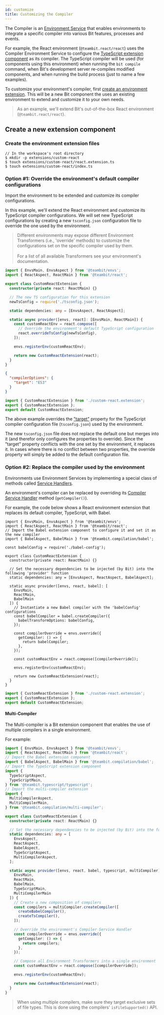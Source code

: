 ```yaml
---
id: customize
title: Customizing the Compiler
---
```


The Compiler is an [Environment Service](/environments/environment-services) that enables environments to integrate a specific compiler into various Bit features, processes and events.

For example, the React environment (`@teambit.react/react`) uses the Compiler Environment Service to configure the [TypeScript extension component](/compiling/typescript) as its compiler. The TypeScript compiler will be used (for components using this environment) when running the `bit compile` command, when Bit's development server re-compiles modified components, and when running the build process (just to name a few examples).

To customize your environment's compiler, first [create an environment extension](/environments/build-environment). This will be a new Bit component the uses an existing environment to extend and customize it to your own needs.

> As an example, we'll extend Bit's out-of-the-box React environment (`@teambit.react/react`).

## Create a new extension component

### Create the environment extension files

```shell
// In the workspace's root directory
$ mkdir -p extensions/custom-react
$ touch extensions/custom-react/react.extension.ts
$ touch extensions/custom-react/index.ts
```

### Option #1: Override the environment's default compiler configurations

Import the environment to be extended and customize its compiler configurations.

In this example, we'll extend the React environment and customize its TypeScript compiler configurations. We will set new TypeScript configurations by creating a new `tsconfig.json` configuration file to override the one used by the environment.

> Different environments may expose different Environment Transformers (i.e., 'override' methods) to customize the configurations set on the specific compiler used by them. <br /> <br />
> For a list of all available Transformers see your environment's documentation.

```typescript
import { EnvsMain, EnvsAspect } from '@teambit/envs';
import { ReactAspect, ReactMain } from '@teambit/react';

export class CustomReactExtension {
  constructor(private react: ReactMain) {}

  // The new TS configuration for this extension
  newTsConfig = require('./tsconfig.json');

  static dependencies: any = [EnvsAspect, ReactAspect];

  static async provider([envs, react]: [EnvsMain, ReactMain]) {
    const customReactEnv = react.compose([
      // Override the environment's default TypeScript configuration
      react.overrideTsConfig(newTsConfig),
    ]);

    envs.registerEnv(customReactEnv);

    return new CustomReactExtension(react);
  }
}
```

```json
{
  "compilerOptions": {
    "target": "ES3"
  }
}
```

```ts
import { CustomReactExtension } from './custom-react.extension';
export { CustomReactExtension };
export default CustomReactExtension;
```

The above example overrides the ["target"](https://www.typescriptlang.org/tsconfig#target) property for the TypeScript compiler configuration file (`tsconfig.json`) used by the environment.

The new `tsconfig.json` file does not replace the default one but merges into it (and therefor only configures the properties to override). Since the "target" property conflicts with the one set by the environment, it replaces it. In cases where there is no conflict between two properties, the override property will simply be added to the default configuration file.

### Option #2: Replace the compiler used by the environment

Environments use Environment Services by implementing a special class of methods called [Service Handlers](/environments/service-handlers).

An environment's compiler can be replaced by overriding its [Compiler Service Handler](/environments/service-handlers#getcompiler) method (`getCompiler()`).

For example, the code below shows a React environment extension that replaces its default compiler, TypeScript, with Babel.

```tsx
import { EnvsMain, EnvsAspect } from '@teambit/envs';
import { ReactAspect, ReactMain } from '@teambit/react';
// Import the Babel extension component to configure it and set it as the new compiler
import { BabelAspect, BabelMain } from '@teambit.compilation/babel';

const babelConfig = require('./babel-config');

export class CustomReactExtension {
  constructor(private react: ReactMain) {}

  // Set the necessary dependencies to be injected (by Bit) into the following 'provider' function
  static dependencies: any = [EnvsAspect, ReactAspect, BabelAspect];

  static async provider([envs, react, babel]: [
    EnvsMain,
    ReactMain,
    BabelMain
  ]) {
    // Instantiate a new Babel compiler with the 'babelConfig' configurations
    const babelCompiler = babel.createCompiler({
      babelTransformOptions: babelConfig,
    });

    const compilerOverride = envs.override({
      getCompiler: () => {
        return babelCompiler;
      },
    });

    const customReactEnv = react.compose([compilerOverride]);

    envs.registerEnv(customReactEnv);

    return new CustomReactExtension(react);
  }
}
```

```ts
import { CustomReactExtension } from './custom-react.extension';
export { CustomReactExtension };
export default CustomReactExtension;
```

#### Multi-Compiler

The Multi-compiler is a Bit extension component that enables the use of multiple compilers in a single environment.

For example:

```typescript
import { EnvsMain, EnvsAspect } from '@teambit/envs';
import { ReactAspect, ReactMain } from '@teambit/react';
// Import the Babel extension component
import { BabelAspect, BabelMain } from '@teambit.compilation/babel';
// Import the TypeScript extension component
import {
  TypeScriptAspect,
  TypeScriptMain,
} from '@teambit.typescript/typescript';
// Import the multi-compiler extension
import {
  MultiCompilerAspect,
  MultiCompilerMain,
} from '@teambit.compilation/multi-compiler';

export class CustomReactExtension {
  constructor(private react: ReactMain) {}

  // Set the necessary dependencies to be injected (by Bit) into the following 'provider' function
  static dependencies: any = [
    EnvsAspect,
    ReactAspect,
    BabelAspect,
    TypeScriptAspect,
    MultiCompilerAspect,
  ];

  static async provider([envs, react, babel, typescript, multiCompiler]: [
    EnvsMain,
    ReactMain,
    BabelMain,
    TypeScriptMain,
    MultiCompilerMain
  ]) {
    // Create a new composition of compilers
    const compilers = multiCompiler.createCompiler([
      createBabelCompiler(),
      createTsCompiler(),
    ]);

    // Override the environment's Compiler Service Handler
    const compilerOverride = envs.override({
      getCompiler: () => {
        return compilers;
      },
    });

    // Compose all Environment Transformers into a single environment
    const customReactEnv = react.compose([compilerOverride]);

    envs.registerEnv(customReactEnv);

    return new CustomReactExtension(react);
  }
}
```

> When using multiple compilers, make sure they target exclusive sets of file types. This is done using the compilers' `isFileSupported()` API.

